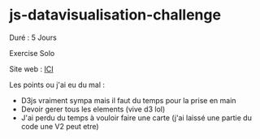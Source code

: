 # js-datavisualisation-challenge

Duré : 5 Jours

Exercise Solo

Site web : [ICI](http://thedoudou.myds.me/be_code/js-datavisualisation-challenge/)

Les points ou j'ai eu du mal :
- D3js vraiment sympa mais il faut du temps pour la prise en main
- Devoir gerer tous les elements (vive d3 lol)
- J'ai perdu du temps à vouloir faire une carte (j'ai laissé une partie du code une V2 peut etre)
